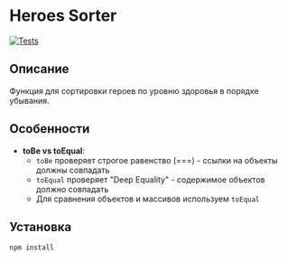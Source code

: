 # Heroes Sorter

[![Tests](https://github.com/maxamuz/heroes-sorter/actions/workflows/tests.yml/badge.svg)](https://github.com/maxamuz/heroes-sorter/actions)

## Описание

Функция для сортировки героев по уровню здоровья в порядке убывания.

## Особенности

- **toBe vs toEqual**: 
  - `toBe` проверяет строгое равенство (===) - ссылки на объекты должны совпадать
  - `toEqual` проверяет "Deep Equality" - содержимое объектов должно совпадать
  - Для сравнения объектов и массивов используем `toEqual`

## Установка

```bash
npm install